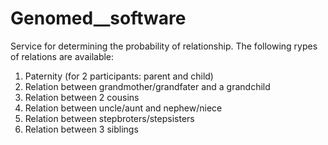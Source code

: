 # Genomed__software

Service for determining the probability of relationship. The following rypes of relations are available:
<ol>
 <li>Paternity (for 2 participants: parent and child)</li>
 <li>Relation between grandmother/grandfater and a grandchild</li>
 <li>Relation between 2 cousins</li>
 <li>Relation between uncle/aunt and nephew/niece</li>
 <li>Relation between stepbroters/stepsisters</li>
 <li>Relation between 3 siblings</li>
</ol>

